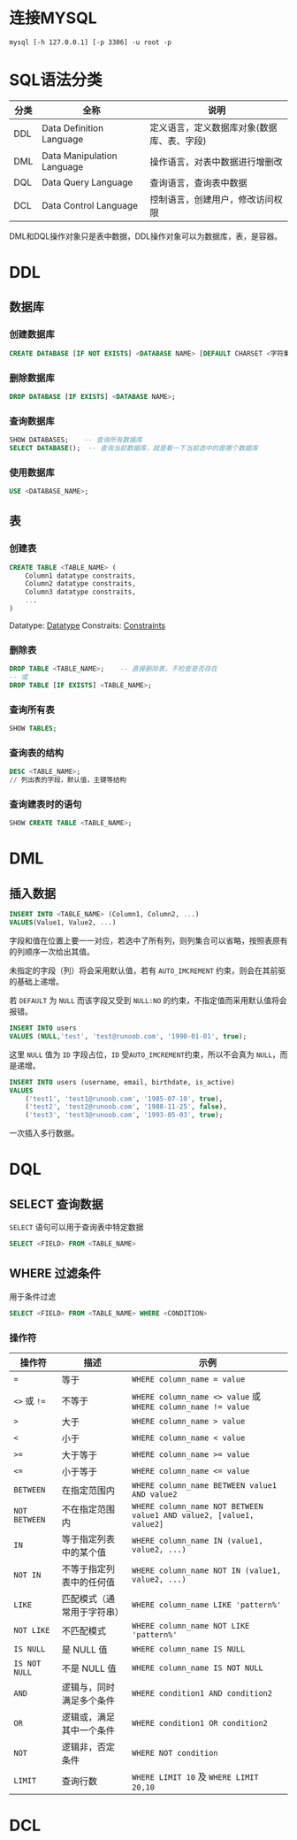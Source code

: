 # 连接MYSQL
``` shell
mysql [-h 127.0.0.1] [-p 3306] -u root -p
```


# SQL语法分类
| 分类 | 全称 | 说明 |
| ---- | ---- | ---- |
| DDL | Data Definition Language | 定义语言，定义数据库对象(数据库、表、字段) |
| DML | Data Manipulation Language | 操作语言，对表中数据进行增删改 |
| DQL | Data Query Language | 查询语言，查询表中数据 |
| DCL | Data Control Language | 控制语言，创建用户，修改访问权限 |
DML和DQL操作对象只是表中数据，DDL操作对象可以为数据库，表，是容器。


# DDL
## 数据库
###  创建数据库
``` sql
CREATE DATABASE [IF NOT EXISTS] <DATABASE NAME> [DEFAULT CHARSET <字符集>];
```
### 删除数据库
``` sql
DROP DATABASE [IF EXISTS] <DATABASE NAME>;
```
### 查询数据库
``` sql
SHOW DATABASES;    -- 查询所有数据库
SELECT DATABASE();  -- 查询当前数据库，就是看一下当前选中的是哪个数据库
```
### 使用数据库
``` sql
USE <DATABASE_NAME>;
```
## 表
### 创建表
```SQL
CREATE TABLE <TABLE_NAME> (
	Column1 datatype constraits,
	Column2 datatype constraits,
	Column3 datatype constraits,
	...
)
```
Datatype: [Datatype](数据库/link/link.md#Datatype)
Constraits: [Constraints](数据库/link/link.md#Constraints)
### 删除表
```SQL
DROP TABLE <TABLE_NAME>;    -- 直接删除表，不检查是否存在
-- 或
DROP TABLE [IF EXISTS] <TABLE_NAME>;

```
### 查询所有表
```SQL
SHOW TABLES;
```
### 查询表的结构
``` sql
DESC <TABLE_NAME>;
// 列出表的字段，默认值，主键等结构
```
### 查询建表时的语句
``` sql
SHOW CREATE TABLE <TABLE_NAME>;
```


# DML
## 插入数据
```SQL
INSERT INTO <TABLE_NAME> (Column1, Column2, ...)
VALUES(Value1, Value2, ...)
```
字段和值在位置上要一一对应，若选中了所有列，则列集合可以省略，按照表原有的列顺序一次给出其值。

未指定的字段（列）将会采用默认值，若有 `AUTO_IMCREMENT` 约束，则会在其前驱的基础上递增。

若 `DEFAULT` 为 `NULL` 而该字段又受到 `NULL:NO` 的约束，不指定值而采用默认值将会报错。

```SQL
INSERT INTO users
VALUES (NULL,'test', 'test@runoob.com', '1990-01-01', true);
```
这里 `NULL` 值为 `ID` 字段占位，`ID` 受`AUTO_IMCREMENT`约束，所以不会真为 `NULL`，而是递增。

```SQL
INSERT INTO users (username, email, birthdate, is_active)
VALUES
    ('test1', 'test1@runoob.com', '1985-07-10', true),
    ('test2', 'test2@runoob.com', '1988-11-25', false),
    ('test3', 'test3@runoob.com', '1993-05-03', true);
```
一次插入多行数据。


# DQL
## SELECT 查询数据
`SELECT` 语句可以用于查询表中特定数据
```SQL
SELECT <FIELD> FROM <TABLE_NAME>
```

## WHERE 过滤条件
用于条件过滤
```SQL
SELECT <FIELD> FROM <TABLE_NAME> WHERE <CONDITION>
```
### 操作符
| 操作符           | 描述            | 示例                                                                  |
| ------------- | ------------- | ------------------------------------------------------------------- |
| `=`           | 等于            | `WHERE column_name = value`                                         |
| `<>` 或 `!=`   | 不等于           | `WHERE column_name <> value` 或 `WHERE column_name != value`         |
| `>`           | 大于            | `WHERE column_name > value`                                         |
| `<`           | 小于            | `WHERE column_name < value`                                         |
| `>=`          | 大于等于          | `WHERE column_name >= value`                                        |
| `<=`          | 小于等于          | `WHERE column_name <= value`                                        |
| `BETWEEN`     | 在指定范围内        | `WHERE column_name BETWEEN value1 AND value2`                       |
| `NOT BETWEEN` | 不在指定范围内       | `WHERE column_name NOT BETWEEN value1 AND value2, [value1, value2]` |
| `IN`          | 等于指定列表中的某个值   | `WHERE column_name IN (value1, value2, ...)`                        |
| `NOT IN`      | 不等于指定列表中的任何值  | `WHERE column_name NOT IN (value1, value2, ...)`                    |
| `LIKE`        | 匹配模式（通常用于字符串） | `WHERE column_name LIKE 'pattern%'`                                 |
| `NOT LIKE`    | 不匹配模式         | `WHERE column_name NOT LIKE 'pattern%'`                             |
| `IS NULL`     | 是 NULL 值      | `WHERE column_name IS NULL`                                         |
| `IS NOT NULL` | 不是 NULL 值     | `WHERE column_name IS NOT NULL`                                     |
| `AND`         | 逻辑与，同时满足多个条件  | `WHERE condition1 AND condition2`                                   |
| `OR`          | 逻辑或，满足其中一个条件  | `WHERE condition1 OR condition2`                                    |
| `NOT`         | 逻辑非，否定条件      | `WHERE NOT condition`                                               |
| `LIMIT`       | 查询行数          | `WHERE LIMIT 10` 及 `WHERE LIMIT 20,10`                              |


# DCL
